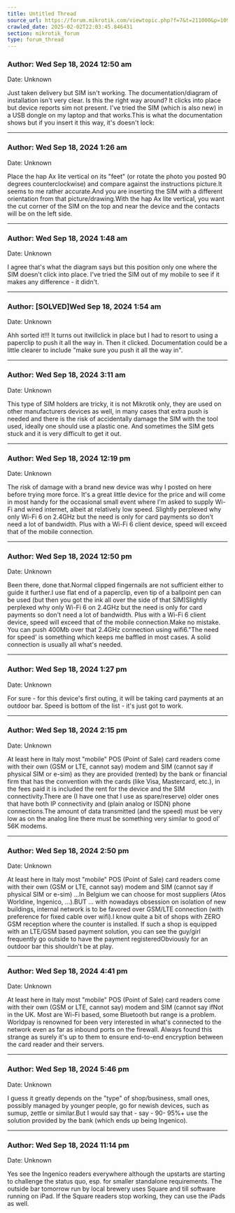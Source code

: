 ```yaml
---
title: Untitled Thread
source_url: https://forum.mikrotik.com/viewtopic.php?f=7&t=211000&p=1097757#p1097757
crawled_date: 2025-02-02T22:03:45.846431
section: mikrotik_forum
type: forum_thread
---
```


### Author: Wed Sep 18, 2024 12:50 am
Date: Unknown

Just taken delivery but SIM isn't working. The documentation/diagram of installation isn't very clear. Is this the right way around? It clicks into place but device reports sim not present. I've tried the SIM (which is also new) in a USB dongle on my laptop and that works.This is what the documentation shows but if you insert it this way, it's doesn't lock:


---
### Author: Wed Sep 18, 2024 1:26 am
Date: Unknown

Place the hap Ax lite vertical on its "feet" (or rotate the photo you posted 90 degrees counterclockwise) and compare against the instructions picture.It seems to me rather accurate.And you are inserting the SIM with a different orientation from that picture/drawing.With the hap Ax lite vertical, you want the cut corner of the SIM on the top and near the device and the contacts will be on the left side.


---
### Author: Wed Sep 18, 2024 1:48 am
Date: Unknown

I agree that's what the diagram says but this position only one where the SIM doesn't click into place. I've tried the SIM out of my mobile to see if it makes any difference - it didn't.


---
### Author: [SOLVED]Wed Sep 18, 2024 1:54 am
Date: Unknown

Ahh sorted it!!! It turns out itwillclick in place but I had to resort to using a paperclip to push it all the way in. Then it clicked. Documentation could be a little clearer to include "make sure you push it all the way in".


---
### Author: Wed Sep 18, 2024 3:11 am
Date: Unknown

This type of SIM holders are tricky, it is not Mikrotik only,  they are used on other manufacturers devices as well, in many cases that extra push is needed and there is the risk of accidentally damage the SIM with the tool used, ideally one should use a plastic one. And sometimes the SIM gets stuck and it is very difficult to get it out.


---
### Author: Wed Sep 18, 2024 12:19 pm
Date: Unknown

The risk of damage with a brand new device was why I posted on here before trying more force. It's a great little device for the price and will come in most handy for the occasional small event where I'm asked to supply Wi-Fi and wired internet, albeit at relatively low speed. Slightly perplexed why only Wi-Fi 6 on 2.4GHz but the need is only for card payments so don't need a lot of bandwidth. Plus with a Wi-Fi 6 client device, speed will exceed that of the mobile connection.


---
### Author: Wed Sep 18, 2024 12:50 pm
Date: Unknown

Been there, done that.Normal clipped fingernails are not sufficient either to guide it further.I use flat end of a paperclip, even tip of a ballpoint pen can be used (but then you got the ink all over the side of that SIM)Slightly perplexed why only Wi-Fi 6 on 2.4GHz but the need is only for card payments so don't need a lot of bandwidth. Plus with a Wi-Fi 6 client device, speed will exceed that of the mobile connection.Make no mistake. You can push 400Mb over that 2.4GHz connection using wifi6."The need for speed' is something which keeps me baffled in most cases. A solid connection is usually all what's needed.


---
### Author: Wed Sep 18, 2024 1:27 pm
Date: Unknown

For sure - for this device's first outing, it will be taking card payments at an outdoor bar. Speed is bottom of the list - it's just got to work.


---
### Author: Wed Sep 18, 2024 2:15 pm
Date: Unknown

At least here in Italy most "mobile"  POS (Point of Sale) card readers come with their own (GSM or LTE, cannot say) modem and SIM (cannot say if physical SIM or e-sim) as they are provided (rented) by the bank or financial firm that has the convention with the cards (like Visa, Mastercard, etc.), in the fees paid it is included the rent for the device and the SIM connectivity.There are (I have one that I use as spare/reserve) older ones that have both IP connectivity and (plain analog or ISDN) phone connections.The amount of data transmitted (and the speed) must be very low as on the analog line there must be something very similar to good ol' 56K modems.


---
### Author: Wed Sep 18, 2024 2:50 pm
Date: Unknown

At least here in Italy most "mobile"  POS (Point of Sale) card readers come with their own (GSM or LTE, cannot say) modem and SIM (cannot say if physical SIM or e-sim) ...In Belgium we can choose for most suppliers (Atos Worldine, Ingenico, ...).BUT ... with nowadays obsession on isolation of new buildings, internal network is to be favored over GSM/LTE connection (with preference for fixed cable over wifi).I know quite a bit of shops with ZERO GSM reception where the counter is installed. If such a shop is equipped with an LTE/GSM based payment solution, you can see the guy/girl frequently go outside to have the payment registeredObviously for an outdoor bar this shouldn't be at play.


---
### Author: Wed Sep 18, 2024 4:41 pm
Date: Unknown

At least here in Italy most "mobile"  POS (Point of Sale) card readers come with their own (GSM or LTE, cannot say) modem and SIM (cannot say ifNot in the UK. Most are Wi-Fi based, some Bluetooth but range is a problem. Worldpay is renowned for been very interested in what's connected to the network even as far as inbound ports on the firewall. Always found this strange as surely it's up to them to ensure end-to-end encryption between the card reader and their servers.


---
### Author: Wed Sep 18, 2024 5:46 pm
Date: Unknown

I guess it greatly depends on the "type" of shop/business, small ones, possibly managed by younger people, go for newish devices, such as sumup, zettle or similar.But I would say that - say - 90- 95%+ use the solution provided by the bank (which ends up being Ingenico).


---
### Author: Wed Sep 18, 2024 11:14 pm
Date: Unknown

Yes see the Ingenico readers everywhere although the upstarts are starting to challenge the status quo, esp. for smaller standalone requirements. The outside bar tomorrow run by local brewery uses Square and till software running on iPad. If the Square readers stop working, they can use the iPads as well.

